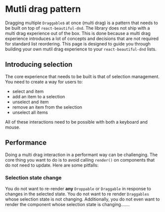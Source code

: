 # Mutli drag pattern

Dragging multiple `Draggable`s at once (multi drag) is a pattern that needs to be built on top of `react-beautiful-dnd`. The library does not ship with a multi drag experience out of the box. This is done because a multi drag experience introduces a lot of concepts and decisions that are not required for standard list reordering. This page is designed to guide you through building your own mutil drag experience to your `react-beautiful-dnd` lists.

## Introducing selection

The core experience that needs to be built is that of selection management. You need to create a way for users to:

- select and item
- add an item to a selection
- unselect and item
- remove an item from the selection
- unselect all items

All of these interactions need to be possible with both a keyboard and mouse.

## Performance

Doing a multi drag interaction in a performant way can be challenging. The core thing you want to do is to avoid calling `render()` on components that do not need to update. Here are some pitfalls:

### Selection state change

You do not want to re-render **any** `Droppable` or `Draggable` in response to changes in the selected state. You do not want to re render `Draggables` whose selection state is not changing. Additionally, you do not even want to render the component whose selection state is changing.......


